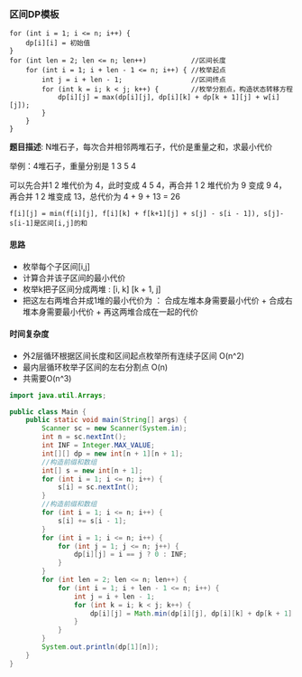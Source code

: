 ### 区间DP模板
```
for (int i = 1; i <= n; i++) {
    dp[i][i] = 初始值
}
for (int len = 2; len <= n; len++)           //区间长度
    for (int i = 1; i + len - 1 <= n; i++) { //枚举起点
        int j = i + len - 1;                 //区间终点
        for (int k = i; k < j; k++) {        //枚举分割点，构造状态转移方程
            dp[i][j] = max(dp[i][j], dp[i][k] + dp[k + 1][j] + w[i][j]);
        }
    }
}
```

**题目描述**: N堆石子，每次合并相邻两堆石子，代价是重量之和，求最小代价

举例：4堆石子，重量分别是 1 3 5 4

可以先合并1 2 堆代价为 4，此时变成 4 5 4，再合并 1 2 堆代价为 9 变成 9 4，再合并 1 2 堆变成 13，总代价为 4 + 9 + 13 = 26

```
f[i][j] = min(f[i][j], f[i][k] + f[k+1][j] + s[j] - s[i - 1]), s[j]-s[i-1]是区间[i,j]的和
```
#### 思路
- 枚举每个子区间[i,j]
- 计算合并该子区间的最小代价
- 枚举k把子区间分成两堆 : [i, k] [k + 1, j]
- 把这左右两堆合并成1堆的最小代价为 ： 合成左堆本身需要最小代价 + 合成右堆本身需要最小代价 + 再这两堆合成在一起的代价
#### 时间复杂度
- 外2层循环根据区间长度和区间起点枚举所有连续子区间 O(n^2)
- 最内层循环枚举子区间的左右分割点 O(n)
- 共需要O(n^3)
```java
import java.util.Arrays;

public class Main {
    public static void main(String[] args) {
        Scanner sc = new Scanner(System.in);
        int n = sc.nextInt();
        int INF = Integer.MAX_VALUE;
        int[][] dp = new int[n + 1][n + 1];
        //构造前缀和数组
        int[] s = new int[n + 1];
        for (int i = 1; i <= n; i++) {
            s[i] = sc.nextInt();
        }
        //构造前缀和数组
        for (int i = 1; i <= n; i++) {
            s[i] += s[i - 1];
        }
        for (int i = 1; i <= n; i++) {
            for (int j = 1; j <= n; j++) {
                dp[i][j] = i == j ? 0 : INF;
            }
        }
        for (int len = 2; len <= n; len++) {
            for (int i = 1; i + len - 1 <= n; i++) {
                int j = i + len - 1;
                for (int k = i; k < j; k++) {
                    dp[i][j] = Math.min(dp[i][j], dp[i][k] + dp[k + 1][j] + s[j] - s[i - 1]);
                }
            }
        }
        System.out.println(dp[1][n]);
    }
}
```
